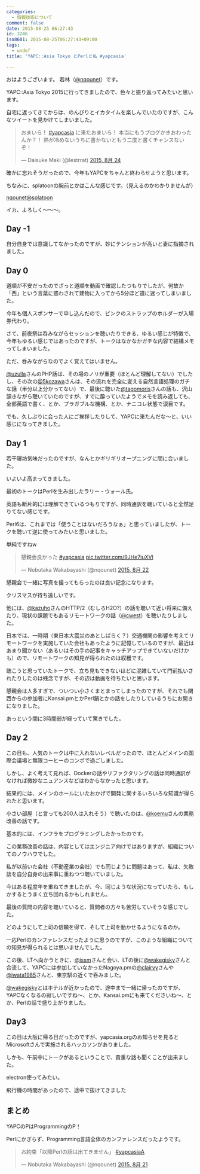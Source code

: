```yaml
---
categories:
  - 情報技術について
comment: false
date: 2015-08-25 06:27:43
id: 3246
iso8601: 2015-08-25T06:27:43+09:00
tags:
  - undef
title: 'YAPC::Asia Tokyo とPerlと私 #yapcasia'

---
```


<p>おはようございます。
若林（<a href="https://twitter.com/nqounet">@nqounet</a>）です。</p>

<p>YAPC::Asia Tokyo 2015に行ってきましたので、色々と振り返ってみたいと思います。</p>



<p>自宅に返ってきてからは、のんびりとイカタイムを楽しんでいたのですが、こんなツイートを見かけてしまいました。</p>

<blockquote class="twitter-tweet" lang="ja"><p lang="ja" dir="ltr">おまいら！ <a href="https://twitter.com/hashtag/yapcasia?src=hash">#yapcasia</a> に来たおまいら！ 本当にもうブログかきおわったんか？！ 熱が冷めないうちに書かないともう二度と書くチャンスないぞ！</p>&mdash; Daisuke Maki (@lestrrat) <a href="https://twitter.com/lestrrat/status/635806694606422017">2015, 8月 24</a></blockquote>

<script async src="//platform.twitter.com/widgets.js" charset="utf-8"></script>

<p>確かに忘れそうだったので、今年もYAPCをちゃんと終わらせようと思います。</p>

<p>ちなみに、splatoonの腕前とかはこんな感じです。（見えるのかわかりませんが）</p>

<p><a href="https://splatoon.nintendo.net/profile/749e890fb5d2a630e995c1becd930820">nqounet@splatoon</a></p>

<p>イカ、よろしく〜〜〜。</p>

<h2>Day -1</h2>

<p>自分自身では意識してなかったのですが、妙にテンションが高いと妻に指摘されました。</p>

<h2>Day 0</h2>

<p>道順が不安だったのでざっと道順を動画で確認したつもりでしたが、何故か「西」という言葉に惑わされて建物に入ってから5分ほど道に迷ってしまいました。</p>

<p>今年も個人スポンサーで申し込んだので、ピンクのストラップのホルダーが入場券代わり。</p>

<p>さて、前夜祭は呑みながらセッションを聴いたりできる、ゆるい感じが特徴で、今年もゆるい感じではあったのですが、トークはなかなかガチな内容で結構メモってしまいました。</p>

<p>ただ、呑みながらなのでよく覚えてはいません。</p>

<p><a href="https://twitter.com/uzulla">@uzulla</a>さんのPHP話は、その場のノリが重要（ほとんど理解してない）でしたし、その次の<a href="https://twitter.com/5kozawa">@5kozawa</a>さんは、その流れを完全に変える自然言語処理のガチな話（半分以上分かってない）で、最後に聴いた<a href="https://twitter.com/tagomoris">@tagomoris</a>さんの話も、沢山頷きながら聴いていたのですが、すでに酔っていたようでメモを読み返しても、全部英語で書く、とか、プラガブルな機構、とか、ナニコレ状態で涙目です。</p>

<p>でも、久しぶりに会った人にご挨拶したりして、YAPCに来たんだな〜と、いい感じになってきました。</p>

<h2>Day 1</h2>

<p>若干寝坊気味だったのですが、なんとかギリギリオープニングに間に合いました。</p>

<p>いよいよ高まってきました。</p>

<p>最初のトークはPerlを生み出したラリー・ウォール氏。</p>

<p>英語も断片的には理解できているつもりですが、同時通訳を聴いていると全然足りてない感じです。</p>

<p>Perl6は、これまでは「使うことはないだろうなぁ」と思っていましたが、トークを聴いて逆に使ってみたいと思いました。</p>

<p>単純ですねw</p>

<blockquote class="twitter-tweet" lang="ja"><p lang="ja" dir="ltr">懇親会良かった <a href="https://twitter.com/hashtag/yapcasia?src=hash">#yapcasia</a> <a href="http://t.co/9JHe7iuXVl">pic.twitter.com/9JHe7iuXVl</a></p>&mdash; Nobutaka Wakabayashi (@nqounet) <a href="https://twitter.com/nqounet/status/634914782722678784">2015, 8月 22</a></blockquote>

<script async src="//platform.twitter.com/widgets.js" charset="utf-8"></script>

<p>懇親会で一緒に写真を撮ってもらったのは良い記念になります。</p>

<p>クリスマスが待ち遠しいです。</p>

<p>他には、<a href="https://twitter.com/kazuho">@kazuho</a>さんのHTTP/2（むしろH2O?）の話を聴いて近い将来に備えたり、現状の課題でもあるリモートワークの話（<a href="https://github.com/cwest">@cwest</a>）を聴いたりしました。</p>

<p>日本では、一時期（東日本大震災のあとしばらく？）交通機関の影響を考えてリモートワークを実施していた会社もあったように記憶しているのですが、最近はあまり聞かない（あるいはその手の記事をキャッチアップできていないだけかも）ので、リモートワークの知見が得られたのは収穫です。</p>

<p>聴こうと思っていたトークで、立ち見もできないほどに混雑していて門前払いされたりしたのは残念ですが、その辺は動画を待ちたいと思います。</p>

<p>懇親会は人多すぎで、ついつい小さくまとまってしまったのですが、それでも関西からの参加者にKansai.pmとかPerl鍋とかの話をしたりしているうちにお開きになりました。</p>

<p>あっという間に3時間弱が経っていて驚きでした。</p>

<h2>Day 2</h2>

<p>この日も、人気のトークは中に入れないレベルだったので、ほとんどメインの国際会議場と無限コーヒーのコンボで過ごしました。</p>

<p>しかし、よく考えて見れば、Dockerの話やリファクタリングの話は同時通訳がなければ微妙なニュアンスなどはわからなかったと思います。</p>

<p>結果的には、メインのホールにいたおかげで開発に関するいろいろな知識が得られたと思います。</p>

<p>小さい部屋（と言っても200人は入れそう）で聴いたのは、<a href="https://twitter.com/koemu">@koemu</a>さんの業務改善の話です。</p>

<p>基本的には、インフラをプログラミングしたかったのです。</p>

<p>この業務改善の話は、内容としてはエンジニア向けではありますが、組織についてのノウハウでした。</p>

<p>私が以前いた会社（不動産業の会社）でも同じように問題はあって、私は、失敗談を自分自身の出来事に重ねつつ聴いていました。</p>

<p>今はある程度年を重ねてきましたが、今、同じような状況になっていたら、もしかするとうまく立ち回れるかもしれません。</p>

<p>最後の質問の内容を聴いていると、質問者の方々も苦労していそうな感じでした。</p>

<p>どのようにして上司の信頼を得て、そして上司を動かせるようになるのか。</p>

<p>一応Perlのカンファレンスだったように思うのですが、このような組織についての知見が得られるとは思いませんでした。</p>

<p>この後、LTへ向かうときに、<a href="https://twitter.com/issm">@issm</a>さんと会い、LTの後に<a href="https://twitter.com/wakegisky">@wakegisky</a>さんと合流して、YAPCには参加していなかったNagoya.pmの<a href="https://twitter.com/clairvy">@clairvy</a>さんや<a href="https://twitter.com/iwata1985">@iwata1985</a>さんと、東京駅の近くで呑みました。</p>

<p><a href="https://twitter.com/wakegisky">@wakegisky</a>とはホテルが近かったので、途中まで一緒に帰ったのですが、YAPCなくなるの寂しいですね〜、とか、Kansai.pmにも来てくださいね〜、とか、Perlの話で盛り上がりました。</p>

<h2>Day3</h2>

<p>この日は大阪に帰る日だったのですが、yapcasia.orgのお知らせを見るとMicrosoftさんで実施されるハッカソンがありました。</p>

<p>しかも、午前中にトークがあるということで、貴重な話も聞くことが出来ました。</p>

<p>electron使ってみたい。</p>

<p>飛行機の時間があったので、途中で抜けてきました</p>

<h2>まとめ</h2>

<p>YAPCのPはProgrammingのP！</p>

<p>Perlにかぎらず、Programming言語全体のカンファレンスだったようです。</p>

<blockquote class="twitter-tweet" lang="ja"><p lang="ja" dir="ltr">お約束「以降Perlの話は出てきません」 <a href="https://twitter.com/hashtag/yapcasiaA?src=hash">#yapcasiaA</a></p>&mdash; Nobutaka Wakabayashi (@nqounet) <a href="https://twitter.com/nqounet/status/634621952779358208">2015, 8月 21</a></blockquote>

<script async src="//platform.twitter.com/widgets.js" charset="utf-8"></script>
    	
